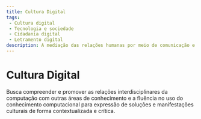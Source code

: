 ```yaml
---
title: Cultura Digital
tags:
 - Cultura digital
 - Tecnologia e sociedade
 - Cidadania digital
 - Letramento digital
description: A mediação das relações humanas por meio de comunicação e tecnologias digitais, aproximação da sociedade da informação, cibercultura e revolução digital.
---
```


# Cultura Digital

Busca compreender e promover as relações interdisciplinares da computação com outras áreas de conhecimento e a fluência no uso do conhecimento computacional para expressão de soluções e manifestações culturais de forma contextualizada e crítica.
